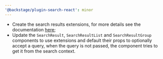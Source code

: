 ```yaml
---
'@backstage/plugin-search-react': minor
---
```


- Create the search results extensions, for more details see the documentation [here](https://backstage.io/docs/features/search/how-to-guides#how-to-render-search-results-using-extensions);
- Update the `SearchResult`, `SearchResultList` and `SearchResultGroup` components to use extensions and default their props to optionally accept a query, when the query is not passed, the component tries to get it from the search context.
